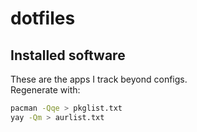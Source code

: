 # dotfiles

## Installed software

These are the apps I track beyond configs.  
Regenerate with:

```bash
pacman -Qqe > pkglist.txt
yay -Qm > aurlist.txt
